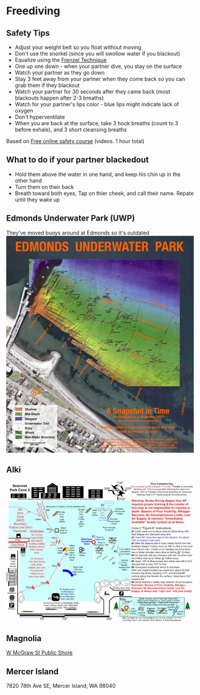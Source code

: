 # Freediving

## Safety Tips

* Adjust your weight belt so you float without moving
* Don't use the snorkel (since you will swollow water if you blackout)
* Equalize using the [Frenzel Technique](https://gofreediving.co.uk/definitive-guide-frenzel-technique)
* One up one down - when your partner dive, you stay on the surface
* Watch your partner as they go down
* Stay 3 feet away from your partner when they come back so you can grab them if they blackout
* Watch your partner for 30 seconds after they came back (most blackouts happen after 2-3 breaths)
* Watch for your partner's lips color - blue lips might indicate lack of oxygen
* Don't hyperventilate
* When you are back at the surface, take 3 hook breaths (count to 3 before exhale), and 3 short cleansing breaths

Based on [Free online safety course](https://immersionfreediving.teachable.com/) (videos. 1 hour total)

## What to do if your partner blackedout

* Hold them above the water in one hand, and keep his chin up in the other hand
* Turn them on their back
* Breath toward both eyes, Tap on thier cheek, and call their name. Repate until they wake up


## Edmonds Underwater Park (UWP)
They've moved buoys around at Edmonds so it's outdated
![edmonds](freedive1.jpeg)

## Alki
![alki](freedive2.jpeg)

## Magnolia

[W McGraw St Public Shore](https://www.google.com/maps/place/W+McGraw+St+Public+Shore/@47.6482027,-122.402787,12.92z/data=!4m5!3m4!1s0x54903fa5ea383d6d:0x2f83bb783ed8aa47!8m2!3d47.6388862!4d-122.4122232)

## Mercer Island

7820 78th Ave SE, Mercer Island, WA 98040
